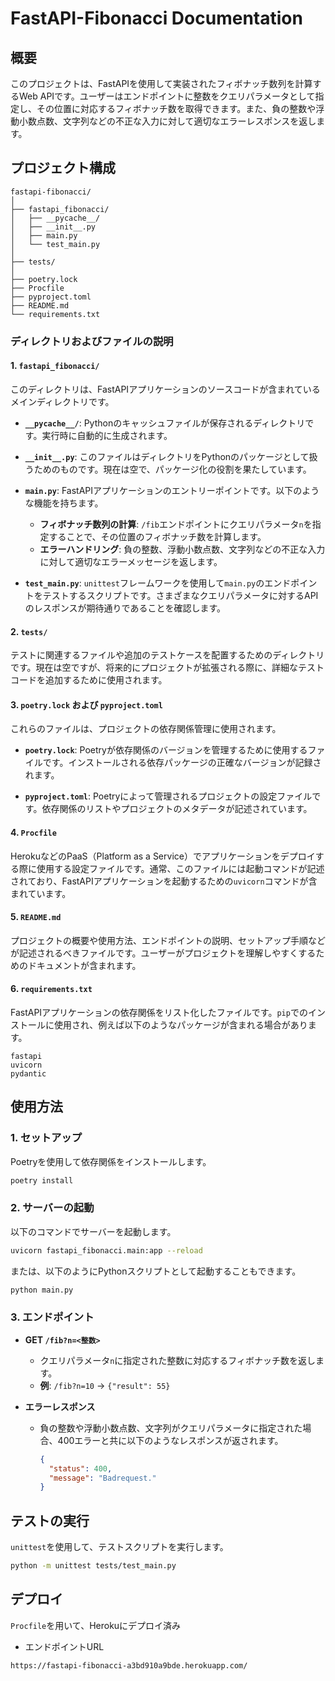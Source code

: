 # FastAPI-Fibonacci Documentation

## 概要
このプロジェクトは、FastAPIを使用して実装されたフィボナッチ数列を計算するWeb APIです。ユーザーはエンドポイントに整数をクエリパラメータとして指定し、その位置に対応するフィボナッチ数を取得できます。また、負の整数や浮動小数点数、文字列などの不正な入力に対して適切なエラーレスポンスを返します。

## プロジェクト構成
```
fastapi-fibonacci/
│
├── fastapi_fibonacci/
│   ├── __pycache__/
│   ├── __init__.py
│   ├── main.py
│   └── test_main.py
│
├── tests/
│
├── poetry.lock
├── Procfile
├── pyproject.toml
├── README.md
└── requirements.txt
```

### ディレクトリおよびファイルの説明

#### 1. `fastapi_fibonacci/`
このディレクトリは、FastAPIアプリケーションのソースコードが含まれているメインディレクトリです。

- **`__pycache__/`**: 
  Pythonのキャッシュファイルが保存されるディレクトリです。実行時に自動的に生成されます。

- **`__init__.py`**: 
  このファイルはディレクトリをPythonのパッケージとして扱うためのものです。現在は空で、パッケージ化の役割を果たしています。

- **`main.py`**: 
  FastAPIアプリケーションのエントリーポイントです。以下のような機能を持ちます。
  - **フィボナッチ数列の計算**: `/fib`エンドポイントにクエリパラメータ`n`を指定することで、その位置のフィボナッチ数を計算します。
  - **エラーハンドリング**: 負の整数、浮動小数点数、文字列などの不正な入力に対して適切なエラーメッセージを返します。

- **`test_main.py`**: 
  `unittest`フレームワークを使用して`main.py`のエンドポイントをテストするスクリプトです。さまざまなクエリパラメータに対するAPIのレスポンスが期待通りであることを確認します。

#### 2. `tests/`
テストに関連するファイルや追加のテストケースを配置するためのディレクトリです。現在は空ですが、将来的にプロジェクトが拡張される際に、詳細なテストコードを追加するために使用されます。

#### 3. `poetry.lock` および `pyproject.toml`
これらのファイルは、プロジェクトの依存関係管理に使用されます。

- **`poetry.lock`**: 
  Poetryが依存関係のバージョンを管理するために使用するファイルです。インストールされる依存パッケージの正確なバージョンが記録されます。

- **`pyproject.toml`**: 
  Poetryによって管理されるプロジェクトの設定ファイルです。依存関係のリストやプロジェクトのメタデータが記述されています。

#### 4. `Procfile`
HerokuなどのPaaS（Platform as a Service）でアプリケーションをデプロイする際に使用する設定ファイルです。通常、このファイルには起動コマンドが記述されており、FastAPIアプリケーションを起動するための`uvicorn`コマンドが含まれています。

#### 5. `README.md`
プロジェクトの概要や使用方法、エンドポイントの説明、セットアップ手順などが記述されるべきファイルです。ユーザーがプロジェクトを理解しやすくするためのドキュメントが含まれます。

#### 6. `requirements.txt`
FastAPIアプリケーションの依存関係をリスト化したファイルです。`pip`でのインストールに使用され、例えば以下のようなパッケージが含まれる場合があります。

```
fastapi
uvicorn
pydantic
```

## 使用方法

### 1. **セットアップ**
Poetryを使用して依存関係をインストールします。

```bash
poetry install
```

### 2. **サーバーの起動**
以下のコマンドでサーバーを起動します。

```bash
uvicorn fastapi_fibonacci.main:app --reload
```

または、以下のようにPythonスクリプトとして起動することもできます。

```bash
python main.py
```

### 3. **エンドポイント**
- **GET `/fib?n=<整数>`**
  - クエリパラメータ`n`に指定された整数に対応するフィボナッチ数を返します。
  - **例**: `/fib?n=10` → `{"result": 55}`

- **エラーレスポンス**
  - 負の整数や浮動小数点数、文字列がクエリパラメータに指定された場合、400エラーと共に以下のようなレスポンスが返されます。
    ```json
    {
      "status": 400,
      "message": "Badrequest."
    }
    ```

## テストの実行
`unittest`を使用して、テストスクリプトを実行します。

```bash
python -m unittest tests/test_main.py
```

## デプロイ
`Procfile`を用いて、Herokuにデプロイ済み
- エンドポイントURL
```bash
https://fastapi-fibonacci-a3bd910a9bde.herokuapp.com/
```
